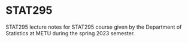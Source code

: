 # STAT295

STAT295 lecture notes for STAT295 course given by the Department of Statistics at METU during the spring 2023 semester.
